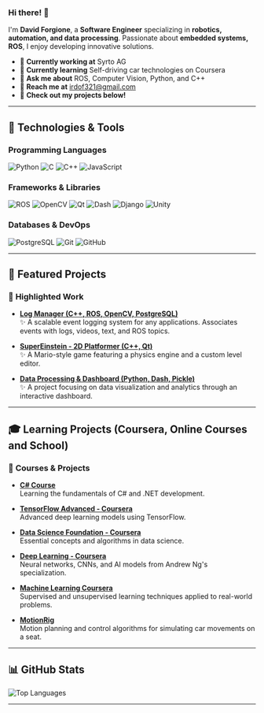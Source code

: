 ### Hi there! 👋

I'm **David Forgione**, a **Software Engineer** specializing in **robotics, automation, and data processing**. Passionate about **embedded systems, ROS**, I enjoy developing innovative solutions. 

- 🌟 **Currently working at** Syrto AG  
- 🌱 **Currently learning** Self-driving car technologies on Coursera  
- 💬 **Ask me about** ROS, Computer Vision, Python, and C++  
- 📧 **Reach me at** irdof321@gmail.com  
- 🚀 **Check out my projects below!**  

---

## 🫠 Technologies & Tools

### **Programming Languages**
![Python](https://img.shields.io/badge/-Python-3776AB?logo=Python&logoColor=white) 
![C](https://img.shields.io/badge/-C-A8B9CC?logo=C&logoColor=white) 
![C++](https://img.shields.io/badge/-C++-00599C?logo=C%2B%2B&logoColor=white) 
![JavaScript](https://img.shields.io/badge/-JavaScript-F7DF1E?logo=JavaScript&logoColor=black)

### **Frameworks & Libraries**
![ROS](https://img.shields.io/badge/-ROS-22314E?logo=ros&logoColor=white)
![OpenCV](https://img.shields.io/badge/-OpenCV-5C3EE8?logo=OpenCV&logoColor=white)
![Qt](https://img.shields.io/badge/-Qt-41CD52?logo=Qt&logoColor=white)
![Dash](https://img.shields.io/badge/-Dash-1E90FF?logo=plotly&logoColor=white)
![Django](https://img.shields.io/badge/-Django-092E20?logo=Django&logoColor=white)
![Unity](https://img.shields.io/badge/-Unity-000000?logo=Unity&logoColor=white)

### **Databases & DevOps**
![PostgreSQL](https://img.shields.io/badge/-PostgreSQL-336791?logo=PostgreSQL&logoColor=white)
![Git](https://img.shields.io/badge/-Git-F05032?logo=Git&logoColor=white)
![GitHub](https://img.shields.io/badge/-GitHub-181717?logo=GitHub&logoColor=white)

---

## 🚀 Featured Projects

### 🔗 **Highlighted Work**

- **[Log Manager (C++, ROS, OpenCV, PostgreSQL)](https://github.com/irdof321/logger-irdof)**  
  ✨ A scalable event logging system for any applications. Associates events with logs, videos, text, and ROS topics.
  
- **[SuperEinstein - 2D Platformer (C++, Qt)](https://github.com/irdof321/supereinstein)**  
  ✨ A Mario-style game featuring a physics engine and a custom level editor.
  
- **[Data Processing & Dashboard (Python, Dash, Pickle)](https://github.com/irdof321/Dash-database-manager)**  
  ✨ A project focusing on data visualization and analytics through an interactive dashboard.

---

## 🎓 Learning Projects (Coursera, Online Courses and School)

### 🔮 **Courses & Projects**

- **[C# Course](https://github.com/irdof321/csharp-course)**  
  Learning the fundamentals of C# and .NET development.

- **[TensorFlow Advanced - Coursera](https://github.com/irdof321/TensorFLowAdvanceCoursera)**  
  Advanced deep learning models using TensorFlow.

- **[Data Science Foundation - Coursera](https://github.com/irdof321/DataScienceFundation)**  
  Essential concepts and algorithms in data science.

- **[Deep Learning - Coursera](https://github.com/irdof321/deeplearning-coursera)**  
  Neural networks, CNNs, and AI models from Andrew Ng's specialization.

- **[Machine Learning Coursera](https://github.com/irdof321/machine-learning-course)**  
  Supervised and unsupervised learning techniques applied to real-world problems.

- **[MotionRig](https://github.com/irdof321/MotionRig)**  
  Motion planning and control algorithms for simulating car movements on a seat.

---

## 📊 GitHub Stats

![Top Languages](https://github-readme-stats.vercel.app/api/top-langs/?username=irdof321&layout=compact&theme=radical)

---
